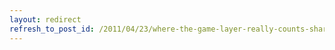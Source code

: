 ```yaml
---
layout: redirect
refresh_to_post_id: /2011/04/23/where-the-game-layer-really-counts-sharing-and-peer-communities
---
```

